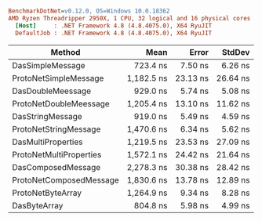 ``` ini

BenchmarkDotNet=v0.12.0, OS=Windows 10.0.18362
AMD Ryzen Threadripper 2950X, 1 CPU, 32 logical and 16 physical cores
  [Host]     : .NET Framework 4.8 (4.8.4075.0), X64 RyuJIT
  DefaultJob : .NET Framework 4.8 (4.8.4075.0), X64 RyuJIT


```
|                  Method |       Mean |    Error |   StdDev |
|------------------------ |-----------:|---------:|---------:|
|        DasSimpleMessage |   723.4 ns |  7.50 ns |  6.26 ns |
|   ProtoNetSimpleMessage | 1,182.5 ns | 23.13 ns | 26.64 ns |
|       DasDoubleMeessage |   929.0 ns |  5.74 ns |  5.08 ns |
|  ProtoNetDoubleMeessage | 1,205.4 ns | 13.10 ns | 11.62 ns |
|        DasStringMessage |   919.0 ns |  5.49 ns |  4.59 ns |
|   ProtoNetStringMessage | 1,470.6 ns |  6.34 ns |  5.62 ns |
|      DasMultiProperties | 1,219.5 ns | 23.53 ns | 27.09 ns |
| ProtoNetMultiProperties | 1,572.1 ns | 24.42 ns | 21.64 ns |
|      DasComposedMessage | 2,278.3 ns | 30.38 ns | 28.42 ns |
| ProtoNetComposedMessage | 1,830.6 ns | 13.78 ns | 12.89 ns |
|       ProtoNetByteArray | 1,264.9 ns |  9.34 ns |  8.28 ns |
|            DasByteArray |   804.8 ns |  5.98 ns |  4.99 ns |

